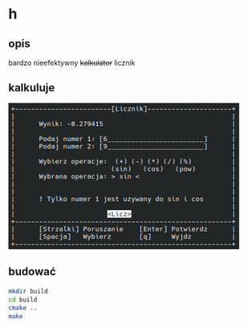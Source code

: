 # h

## opis

bardzo nieefektywny ~~kalkulator~~ licznik

## kalkuluje

<img src="./shart.png" />


## budować

```bash
mkdir build
cd build
cmake ..
make
```